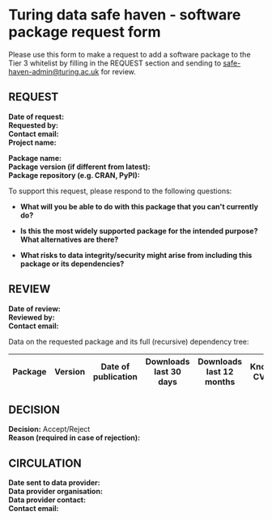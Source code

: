 # Turing data safe haven - software package request form

Please use this form to make a request to add a software package to the Tier 3 whitelist by filling in the REQUEST section and sending to <safe-haven-admin@turing.ac.uk> for review.

## REQUEST

**Date of request:**\
**Requested by:**\
**Contact email:**\
**Project name:**

**Package name:**\
**Package version (if different from latest):**\
**Package repository (e.g. CRAN, PyPI):**

To support this request, please respond to the following questions:
- **What will you be able to do with this package that you can't currently do?**


- **Is this the most widely supported package for the intended purpose? What alternatives are there?**

- **What risks to data integrity/security might arise from including this package or its dependencies?**

## REVIEW

**Date of review:**\
**Reviewed by:**\
**Contact email:**

Data on the requested package and its full (recursive) dependency tree:

Package | Version | Date of publication | Downloads last 30 days | Downloads last 12 months | Known CVEs |
--------|---------|---------------------|------------------------|--------------------------|------------|


## DECISION
**Decision:** Accept/Reject\
**Reason (required in case of rejection):**

## CIRCULATION

**Date sent to data provider:**\
**Data provider organisation:**\
**Data provider contact:**\
**Contact email:**
